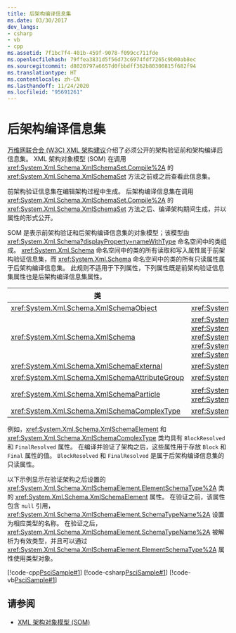 ```yaml
---
title: 后架构编译信息集
ms.date: 03/30/2017
dev_langs:
- csharp
- vb
- cpp
ms.assetid: 7f1bc7f4-401b-459f-9078-f099cc711fde
ms.openlocfilehash: 79ffea3831d5f56d73c6974fdf7265c9b00ab8ec
ms.sourcegitcommit: d8020797a6657d0fbbdff362b80300815f682f94
ms.translationtype: HT
ms.contentlocale: zh-CN
ms.lasthandoff: 11/24/2020
ms.locfileid: "95691261"
---
```

# <a name="post-schema-compilation-infoset"></a>后架构编译信息集

[万维网联合会 (W3C) XML 架构建议](https://www.w3.org/XML/Schema)介绍了必须公开的架构验证前和架构编译后信息集。 XML 架构对象模型 (SOM) 在调用 <xref:System.Xml.Schema.XmlSchemaSet.Compile%2A> 的 <xref:System.Xml.Schema.XmlSchemaSet> 方法之前或之后查看此信息集。  
  
 前架构验证信息集在编辑架构过程中生成。 后架构编译信息集在调用 <xref:System.Xml.Schema.XmlSchemaSet.Compile%2A> 的 <xref:System.Xml.Schema.XmlSchemaSet> 方法之后、编译架构期间生成，并以属性的形式公开。  
  
 SOM 是表示前架构验证和后架构编译信息集的对象模型；该模型由 <xref:System.Xml.Schema?displayProperty=nameWithType> 命名空间中的类组成。 <xref:System.Xml.Schema> 命名空间中的类的所有读取和写入属性属于前架构验证信息集，而 <xref:System.Xml.Schema> 命名空间中的类的所有只读属性属于后架构编译信息集。 此规则不适用于下列属性，下列属性既是前架构验证信息集属性也是后架构编译信息集属性。  
  
|类|Property|  
|-----------|--------------|  
|<xref:System.Xml.Schema.XmlSchemaObject>|<xref:System.Xml.Schema.XmlSchemaObject.Parent%2A>|  
|<xref:System.Xml.Schema.XmlSchema>|<xref:System.Xml.Schema.XmlSchema.AttributeFormDefault%2A>, <xref:System.Xml.Schema.XmlSchema.BlockDefault%2A>, <xref:System.Xml.Schema.XmlSchema.ElementFormDefault%2A>, <xref:System.Xml.Schema.XmlSchema.FinalDefault%2A>, <xref:System.Xml.Schema.XmlSchema.TargetNamespace%2A>|  
|<xref:System.Xml.Schema.XmlSchemaExternal>|<xref:System.Xml.Schema.XmlSchemaExternal.Schema%2A>|  
|<xref:System.Xml.Schema.XmlSchemaAttributeGroup>|<xref:System.Xml.Schema.XmlSchemaAttributeGroup.AnyAttribute%2A>|  
|<xref:System.Xml.Schema.XmlSchemaParticle>|<xref:System.Xml.Schema.XmlSchemaParticle.MaxOccurs%2A>，<xref:System.Xml.Schema.XmlSchemaParticle.MinOccurs%2A>|  
|<xref:System.Xml.Schema.XmlSchemaComplexType>|<xref:System.Xml.Schema.XmlSchemaComplexType.AnyAttribute%2A>|  
  
 例如，<xref:System.Xml.Schema.XmlSchemaElement> 和 <xref:System.Xml.Schema.XmlSchemaComplexType> 类均具有 `BlockResolved` 和 `FinalResolved` 属性。 在编译并验证了架构之后，这些属性用于存放 `Block` 和 `Final` 属性的值。 `BlockResolved` 和 `FinalResolved` 是属于后架构编译信息集的只读属性。  
  
 以下示例显示在验证架构之后设置的 <xref:System.Xml.Schema.XmlSchemaElement.ElementSchemaType%2A> 类的 <xref:System.Xml.Schema.XmlSchemaElement> 属性。 在验证之前，该属性包含 `null` 引用，<xref:System.Xml.Schema.XmlSchemaElement.SchemaTypeName%2A> 设置为相应类型的名称。 在验证之后，<xref:System.Xml.Schema.XmlSchemaElement.SchemaTypeName%2A> 被解析为有效类型，并且可以通过 <xref:System.Xml.Schema.XmlSchemaElement.ElementSchemaType%2A> 属性使用类型对象。  
  
 [!code-cpp[PsciSample#1](../../../../samples/snippets/cpp/VS_Snippets_Data/PsciSample/CPP/PsciSample.cpp#1)]
 [!code-csharp[PsciSample#1](../../../../samples/snippets/csharp/VS_Snippets_Data/PsciSample/CS/PsciSample.cs#1)]
 [!code-vb[PsciSample#1](../../../../samples/snippets/visualbasic/VS_Snippets_Data/PsciSample/VB/PsciSample.vb#1)]  
  
## <a name="see-also"></a>请参阅

- [XML 架构对象模型 (SOM)](xml-schema-object-model-som.md)
